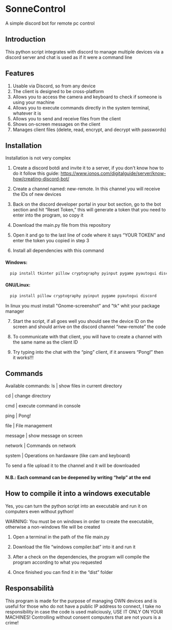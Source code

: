
# SonneControl
A simple discord bot for remote pc control
## Introduction
This python script integrates with discord to manage multiple devices via a discord server and chat is used as if it were a command line
## Features
1) Usable via Discord, so from any device
2) The client is designed to be cross-platform
3) Allows you to access the camera and keyboard to check if someone is using your machine
4) Allows you to execute commands directly in the system terminal, whatever it is
5) Allows you to send and receive files from the client
6) Shows on-screen messages on the client
7) Manages client files (delete, read, encrypt, and decrypt with passwords)


## Installation
Installation is not very complex

1) Create a discord botdi and invite it to a server, if you don't know how to do it follow this guide: https://www.ionos.com/digitalguide/server/know-how/creating-discord-bot/
2) Create a channel named: new-remote. In this channel you will receive the IDs of new devices
3) Back on the discord developer portal in your bot section, go to the bot section and hit “Reset Token,” this will generate a token that you need to enter into the program, so copy it
4) Download the main.py file from this repository

5) Open it and go to the last line of code where it says “YOUR TOKEN” and enter the token you copied in step 3

6) Install all dependencies with this command

#### Windows:
```bash
  pip install tkinter pillow cryptography pyinput pygame pyautogui discord
```
#### GNU/Linux:
```bash
  pip install pillow cryptography pyinput pygame pyautogui discord
```
In linux you must install "Gnome-screenshot" and "tk" whit your package manager

7) Start the script, if all goes well you should see the device ID on the screen and should arrive on the discord channel “new-remote” the code

8) To communicate with that client, you will have to create a channel with the same name as the client ID

9) Try typing into the chat with the “ping” client, if it answers “Pong!” then it works!!!




    
## Commands
Available commands:
ls        | show files in current directory

cd        | change directory

cmd       | execute command in console

ping      | Pong!

file      | File management 

message   | show message on screen

network   | Commands on network

system    | Operations on hardaware (like cam and keyboard)

To send a file upload it to the channel and it will be downloaded

#### N.B.: Each command can be deepened by writing “help” at the end 


## How to compile it into a windows executable
Yes, you can turn the python script into an executable and run it on computers even without python!

WARNING: You must be on windows in order to create the executable, otherwise a non-windows file will be created

1) Open a terminal in the path of the file main.py

2) Download the file “windows compiler.bat” into it and run it

3) After a check on the dependencies, the program will compile the program according to what you requested

4) Once finished you can find it in the “dist” folder



## Responsabilità
This program is made for the purpose of managing OWN devices and is useful for those who do not have a public IP address to connect, I take no responsibility in case the code is used maliciously, USE IT ONLY ON YOUR MACHINES! Controlling without consent computers that are not yours is a crime!
